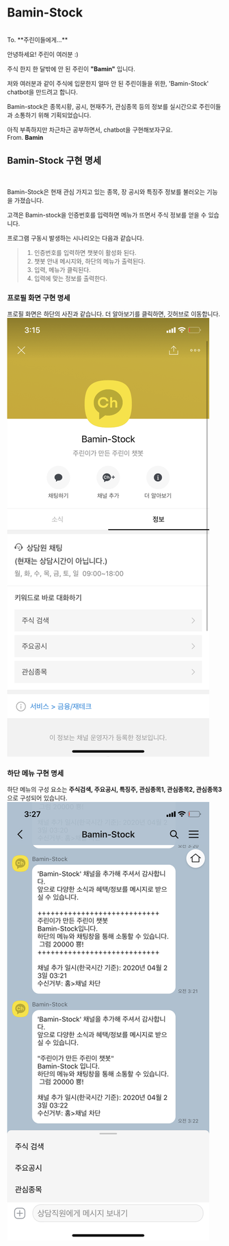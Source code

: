 # Bamin-Stock
<br/>
To. **주린이들에게...**

안녕하세요! 주린이 여러분 :)

주식 한지 한 달밖에 안 된 주린이 **"Bamin"** 입니다.

저와 여러분과 같이 주식에 입문한지 얼마 안 된 주린이들을 위한, 'Bamin-Stock'  chatbot을 만드려고 합니다. 

Bamin-stock은 종목시황, 공시, 현재주가, 관심종목 등의 정보를 실시간으로 주린이들과 소통하기 위해 기획되었습니다.

아직 부족하지만 차근차근 공부하면서, chatbot을 구현해보자구요.
<br/>
​																															From.  **Bamin**





## Bamin-Stock 구현 명세
<br/>


Bamin-Stock은 현재 관심 가지고 있는 종목, 장 공시와 특징주 정보를 불러오는 기능을 가졌습니다.

고객은 Bamin-stock을 인증번호를 입력하면 메뉴가 뜨면서 주식 정보를 얻을 수 있습니다.



프로그램 구동시 발생하는 시나리오는 다음과 같습니다.

> 1. 인증번호를 입력하면 챗봇이 활성화 된다.
> 2. 챗봇 안내 메시지와, 하단의 메뉴가 출력된다.
> 3. 입력, 메뉴가 클릭된다.
> 4. 입력에 맞는 정보를 출력한다.

### 프로필 화면 구현 명세
프로필 화면은 하단의 사진과 같습니다.  더 알아보기를 클릭하면, 깃허브로 이동합니다.
![](/image/profile.png)
<br/>

### 하단 메뉴 구현 명세
하단 메뉴의 구성 요소는 **주식검색, 주요공시, 특징주, 관심종목1, 관심종목2, 관심종목3** 으로 구성되어 있습니다.
![](/image/wellcomemessage.png)
<br/>
